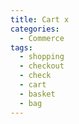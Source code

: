```yaml
---
title: Cart x
categories:
  - Commerce
tags:
  - shopping
  - checkout
  - check
  - cart
  - basket
  - bag
---
```

